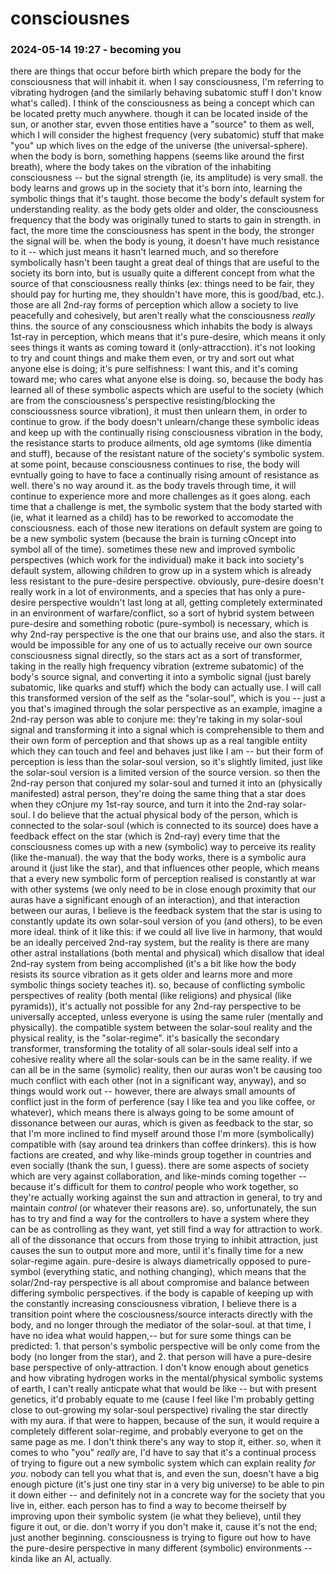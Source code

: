 # consciousnes

### 2024-05-14 19:27 - becoming	you

there are things that occur before birth which prepare the body for the consciousness that will inhabit it. when I say consciousness, I'm referring to vibrating hydrogen (and the similarly behaving subatomic stuff I don't know what's called). I think of the consciousness as being a concept which can be located pretty much anywhere. though it can be located inside of the sun, or another star, evven those entities have a "source" to them as well, which I will consider the highest frequency (very subatomic) stuff that make "you" up which lives on the edge of the universe (the universal-sphere).
when the body is born, something happens (seems like around the first breath), where the body takes on the vibration of the inhabiting consciousness -- but the signal strength (ie, its amplitude) is very small. the body learns and grows up in the society that it's born into, learning the symbolic things that it's taught. those become the body's default system for understanding reality.
as the body gets older and older, the consciousness frequency that the body was originally tuned to starts to gain in strength. in fact, the more time the consciousness has spent in the body, the stronger the signal will be. when the body is young, it doesn't have much resistance to it -- which just means it hasn't learned much, and so therefore symbolically hasn't been taught a great deal of things that are useful to the society its born into, but is usually quite a different concept from what the source of that consciousness really thinks (ex: things need to be fair, they should pay for hurting me, they shouldn't have more, this is good/bad, etc.). those are all 2nd-ray forms of perception which allow a society to live peacefully and cohesively, but aren't really what the consciousness *really* thins. the source of any consciousness which inhabits the body is always 1st-ray in perception, which means that it's pure-desire, which means it only sees things it wants as coming toward it (only-attracction). it's not looking to try and count things and make them even, or try and sort out what anyone else is doing; it's pure selfishness: I want this, and it's coming toward me; who cares what anyone else is doing.
so, because the body has learned all of these symbolic aspects which are useful to the society (which are from the consciousness's perspective resisting/blocking the conscioussness source vibration), it must then unlearn them, in order to continue to grow. if the body doesn't unlearn/change these symbolic ideas and keep up with the continually rising consciousness vibration in the body, the resistance starts to produce ailments, old age symtoms (like dimentia and stuff), because of the resistant nature of the society's symbolic system. at some point, because consciousness continues to rise, the body will evntually going to have to face a continually rising amount of resistance as well. there's no way around it.
as the body travels through time, it will continue to experience more and more challenges as it goes along. each time that a challenge is met, the symbolic system that the body started with (ie, what it learned as a child) has to be reworked to accomodate the consciousness. each of those new iterations on default system are going to be a new symbolic system (because the brain is turning cOncept into symbol all of the time). sometimes these new and improved symbolic perspectives (which work for the individual) make it back into society's default system, allowing children to grow up in a system which is already less resistant to the pure-desire perspective.
obviously, pure-desire doesn't really work in a lot of environments, and a species that has only a pure-desire perspective wouldn't last long at all, getting completely exterminated in an environment of warfare/conflict, so a sort of hybrid system between pure-desire and something robotic (pure-symbol) is necessary, which is why 2nd-ray perspective is the one that our brains use, and also the stars. it would be impossible for any one of us to actually receive our own source consciousness signal directly, so the stars act as a sort of transformer, taking in the really high frequency vibration (extreme subatomic) of the body's source signal, and converting it into a symbolic signal (just barely subatomic, like quarks and stuff) which the body can actually use. I will call this transformed version of the self as the "solar-soul", which is you -- just a you that's imagined through the solar perspective
	as an example, imagine a 2nd-ray person was able to conjure me: they're taking in my solar-soul signal and transforming it into a signal which is comprehensible to them and their own form of perception and that shows up as a real tangible entiity which they can touch and feel and behaves just like I am -- but their form of perception is less than the solar-soul version, so it's slightly limited, just like the solar-soul version is a limited version of the source version. so then the 2nd-ray person that conjured my solar-soul and turned it into an (physically manifested) astral person, they're doing the same thing that a star does when they cOnjure my 1st-ray source, and turn it into the 2nd-ray solar-soul.
I do believe that the actual physical body of the person, which is connected to the solar-soul (which is connected to its source) does have a feedback effect on the star (which is 2nd-ray) every time that the consciousness comes up with a new (symbolic) way to perceive its reality (like the-manual). the way that the body works, there is a symbolic aura around it (just like the star), and that influences other people, which means that a every new symbolic form of perception realised is constantly at war with other systems (we only need to be in close enough proximity that our auras have a significant enough of an interaction), and that interaction between our auras, I believe is the feedback system that the star is using to constantly update its own solar-soul version of you (and others), to be even more ideal.
	think of it like this: if we could all live live in harmony, that would be an ideally perceived 2nd-ray system, but the reality is there are many other astral installations (both mental and physical) which disallow that ideal 2nd-ray system from being accomplished (it's a bit like how the body resists its source vibration as it gets older and learns more and more symbolic things society teaches it). so, because of conflicting symbolic perspectives of reality (both mental (like religions) and physical (like pyramids)), it's actually not possible for any 2nd-ray perspective to be universally accepted, unless everyone is using the same ruler (mentally and physically). the compatible system between the solar-soul reality and the physical reality, is the "solar-regime". it's basically the secondary transformer, transforming the totality of all solar-souls ideal self into a cohesive reality where all the solar-souls can be in the same reality. if we can all be in the same (symolic) reality, then our auras won't be causing too much conflict with each other (not in a significant way, anyway), and so things would work out -- however, there are always small amounts of conflict just in the form of perference (say I like tea and you like coffee, or whatever), which means there is always going to be some amount of dissonance between our auras, which is given as feedback to the star, so that I'm more inclined to find myself around those I'm more (symbolically) compatible with (say around tea drinkers than coffee drinkers). this is how factions are created, and why like-minds group together in countries and even socially (thank the sun, I guess).
	there are some aspects of society which are very against collaboration, and like-minds coming together -- because it's difficult for them to *control* people who work together, so they're actually working against the sun and attraction in general, to try and maintain *control* (or whatever their reasons are). so, unfortunately, the sun has to try and find a way for the controllers to have a system where they can be as controlling as they want, yet still find a way for attraction to work. all of the dissonance that occurs from those trying to inhibit attraction, just causes the sun to output more and more, until it's finally time for a new solar-regime again. pure-desire is always diametrically opposed to pure-symbol (everything static, and nothing changing), which means that the solar/2nd-ray perspective is all about compromise and balance between differing symbolic perspectives.
if the body is capable of keeping up with the constantly increasing consciousness vibration, I believe there is a transition point where the cosciousness/source interacts directly with the body, and no longer through the mediator of the solar-soul. at that time, I have no idea what would happen,-- but for sure some things can be predicted: 1. that person's symbolic perspective will be only come from the body (no longer from the star), and 2. that person will have a pure-desire base perspective of only-attraction.
	I don't know enough about genetics and how vibrating hydrogen works in the mental/physical symbolic systems of earth, I can't really anticpate what that would be like -- but with present genetics, it'd probably equate to me (cause I feel like I'm probably getting close to out-growing my solar-soul perspective) rivaling the star directly with my aura. if that were to happen, because of the sun, it would require a completely different solar-regime, and probably everyone to get on the same page as me. I don't think there's any way to stop it, either.
so, when it comes to who "you" *really* are, I'd have to say that it's a continual process of trying to figure out a new symbolic system which can explain reality *for you*. nobody can tell you what that is, and even the sun, doesn't have a big enough picture (it's just one tiny star in a very big universe) to be able to pin it down either -- and definitely not in a concrete way for the society that you live in, either. each person has to find a way to become theirself by improving upon their symbolic system (ie what they believe), until they figure it out, or die. don't worry if you don't make it, cause it's not the end; just another beginning. consciousness is trying to figure out how to have the pure-desire perspective in many different (symbolic) environments -- kinda like an AI, actually.
